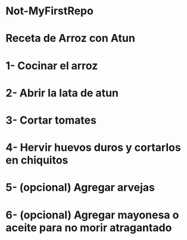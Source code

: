 # Not-MyFirstRepo

# Receta de Arroz con Atun
# 1-    Cocinar el arroz
# 2-    Abrir la lata de atun
# 3-    Cortar tomates
# 4-    Hervir huevos duros y cortarlos en chiquitos
# 5-    (opcional) Agregar arvejas
# 6-    (opcional) Agregar mayonesa o aceite para no morir atragantado
